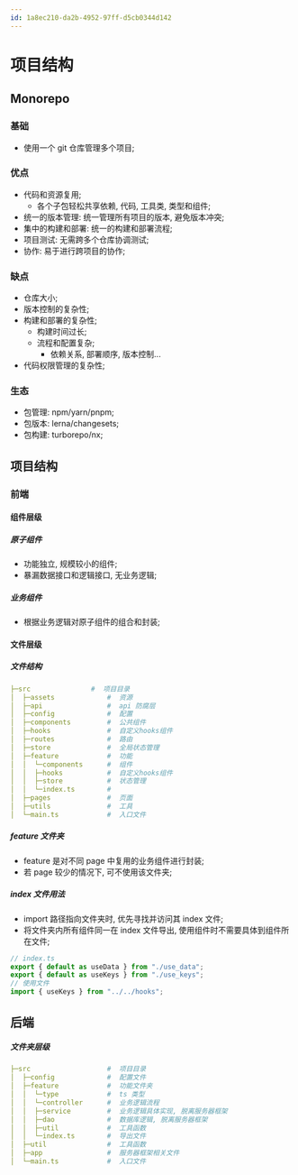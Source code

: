 ```yaml
---
id: 1a8ec210-da2b-4952-97ff-d5cb0344d142
---
```


# 项目结构

## Monorepo

### 基础

- 使用一个 git 仓库管理多个项目;

### 优点

- 代码和资源复用;
  - 各个子包轻松共享依赖, 代码, 工具类, 类型和组件;
- 统一的版本管理: 统一管理所有项目的版本, 避免版本冲突;
- 集中的构建和部署: 统一的构建和部署流程;
- 项目测试: 无需跨多个仓库协调测试;
- 协作: 易于进行跨项目的协作;

### 缺点

- 仓库大小;
- 版本控制的复杂性;
- 构建和部署的复杂性;
  - 构建时间过长;
  - 流程和配置复杂;
    - 依赖关系, 部署顺序, 版本控制...
- 代码权限管理的复杂性;

### 生态

- 包管理: npm/yarn/pnpm;
- 包版本: lerna/changesets;
- 包构建: turborepo/nx;

## 项目结构

### 前端

#### 组件层级

##### 原子组件

- 功能独立, 规模较小的组件;
- 暴漏数据接口和逻辑接口, 无业务逻辑;

##### 业务组件

- 根据业务逻辑对原子组件的组合和封装;

#### 文件层级

##### 文件结构

```yaml
├─src               #  项目目录
│  ├─assets             #  资源
│  ├─api                #  api 防腐层
│  ├─config             #  配置
│  ├─components         #  公共组件
│  ├─hooks              #  自定义hooks组件
│  ├─routes             #  路由
│  ├─store              #  全局状态管理
│  ├─feature            #  功能
│  │  └─components      #  组件
│  │  ├─hooks           #  自定义hooks组件
│  │  ├─store           #  状态管理
│  │  └─index.ts        #
│  ├─pages              #  页面
│  ├─utils              #  工具
│  └─main.ts            #  入口文件
```

##### feature 文件夹

- feature 是对不同 page 中复用的业务组件进行封装;
- 若 page 较少的情况下, 可不使用该文件夹;

##### index 文件用法

- import 路径指向文件夹时, 优先寻找并访问其 index 文件;
- 将文件夹内所有组件同一在 index 文件导出, 使用组件时不需要具体到组件所在文件;

```typescript
// index.ts
export { default as useData } from "./use_data";
export { default as useKeys } from "./use_keys";
// 使用文件
import { useKeys } from "../../hooks";
```

## 后端

##### 文件夹层级

```yaml
├─src                   #  项目目录
│  ├─config             #  配置文件
│  ├─feature            #  功能文件夹
│  │  └─type            #  ts 类型
│  │  └─controller      #  业务逻辑流程
│  │  ├─service         #  业务逻辑具体实现, 脱离服务器框架
│  │  ├─dao             #  数据库逻辑, 脱离服务器框架
│  │  ├─util            #  工具函数
│  │  └─index.ts        #  导出文件
│  ├─util               #  工具函数
│  ├─app                #  服务器框架相关文件
│  └─main.ts            #  入口文件
```
